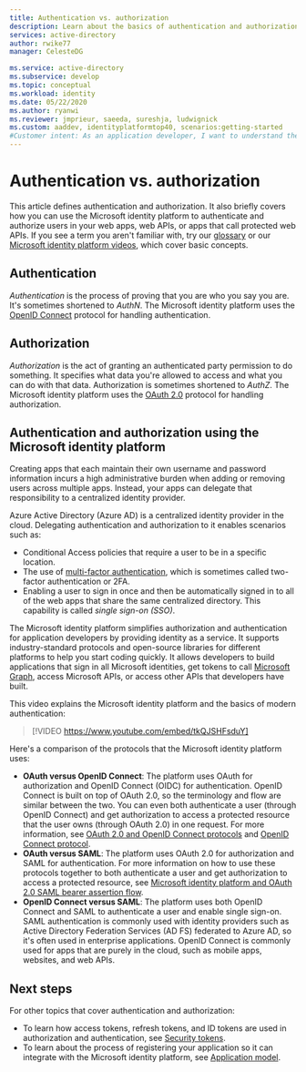 ```yaml
---
title: Authentication vs. authorization
description: Learn about the basics of authentication and authorization in the Microsoft identity platform.
services: active-directory
author: rwike77
manager: CelesteDG

ms.service: active-directory
ms.subservice: develop
ms.topic: conceptual
ms.workload: identity
ms.date: 05/22/2020
ms.author: ryanwi
ms.reviewer: jmprieur, saeeda, sureshja, ludwignick
ms.custom: aaddev, identityplatformtop40, scenarios:getting-started
#Customer intent: As an application developer, I want to understand the basic concepts of authentication and authorization in the Microsoft identity platform.
---
```


# Authentication vs. authorization

This article defines authentication and authorization. It also briefly covers how you can use the Microsoft identity platform to authenticate and authorize users in your web apps, web APIs, or apps that call protected web APIs. If you see a term you aren't familiar with, try our [glossary](developer-glossary.md) or our [Microsoft identity platform videos](identity-videos.md), which cover basic concepts.

## Authentication

*Authentication* is the process of proving that you are who you say you are. It's sometimes shortened to *AuthN*. The Microsoft identity platform uses the [OpenID Connect](https://openid.net/connect/) protocol for handling authentication.

## Authorization

*Authorization* is the act of granting an authenticated party permission to do something. It specifies what data you're allowed to access and what you can do with that data. Authorization is sometimes shortened to *AuthZ*. The Microsoft identity platform uses the [OAuth 2.0](https://oauth.net/2/) protocol for handling authorization.

## Authentication and authorization using the Microsoft identity platform

Creating apps that each maintain their own username and password information incurs a high administrative burden when adding or removing users across multiple apps. Instead, your apps can delegate that responsibility to a centralized identity provider.

Azure Active Directory (Azure AD) is a centralized identity provider in the cloud. Delegating authentication and authorization to it enables scenarios such as:

- Conditional Access policies that require a user to be in a specific location.
- The use of [multi-factor authentication](../authentication/concept-mfa-howitworks.md), which is sometimes called two-factor authentication or 2FA.
- Enabling a user to sign in once and then be automatically signed in to all of the web apps that share the same centralized directory. This capability is called *single sign-on (SSO)*.

The Microsoft identity platform simplifies authorization and authentication for application developers by providing identity as a service. It supports industry-standard protocols and open-source libraries for different platforms to help you start coding quickly. It allows developers to build applications that sign in all Microsoft identities, get tokens to call [Microsoft Graph](https://developer.microsoft.com/graph/), access Microsoft APIs, or access other APIs that developers have built.

This video explains the Microsoft identity platform and the basics of modern authentication: 

> [!VIDEO https://www.youtube.com/embed/tkQJSHFsduY]

Here's a comparison of the protocols that the Microsoft identity platform uses:

* **OAuth versus OpenID Connect**: The platform uses OAuth for authorization and OpenID Connect (OIDC) for authentication. OpenID Connect is built on top of OAuth 2.0, so the terminology and flow are similar between the two. You can even both authenticate a user (through OpenID Connect) and get authorization to access a protected resource that the user owns (through OAuth 2.0) in one request. For more information, see [OAuth 2.0 and OpenID Connect protocols](active-directory-v2-protocols.md) and [OpenID Connect protocol](v2-protocols-oidc.md).
* **OAuth versus SAML**: The platform uses OAuth 2.0 for authorization and SAML for authentication. For more information on how to use these protocols together to both authenticate a user and get authorization to access a protected resource, see [Microsoft identity platform and OAuth 2.0 SAML bearer assertion flow](./scenario-token-exchange-saml-oauth.md).
* **OpenID Connect versus SAML**: The platform uses both OpenID Connect and SAML to authenticate a user and enable single sign-on. SAML authentication is commonly used with identity providers such as Active Directory Federation Services (AD FS) federated to Azure AD, so it's often used in enterprise applications. OpenID Connect is commonly used for apps that are purely in the cloud, such as mobile apps, websites, and web APIs.

## Next steps

For other topics that cover authentication and authorization:

* To learn how access tokens, refresh tokens, and ID tokens are used in authorization and authentication, see [Security tokens](security-tokens.md).
* To learn about the process of registering your application so it can integrate with the Microsoft identity platform, see [Application model](application-model.md).
